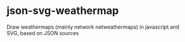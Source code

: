 # json-svg-weathermap
Draw weathermaps (mainly network netweathermaps) in javascript and SVG, based on JSON sources
